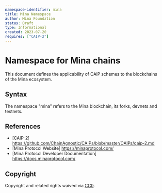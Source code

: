```yaml
---
namespace-identifier: mina
title: Mina Namespace
author: Mina Foundation
status: Draft
type: Informational
created: 2023-07-20
requires: ["CAIP-2"]
---
```


# Namespace for Mina chains

This document defines the applicability of CAIP schemes to the blockchains of
the Mina ecosystem.

## Syntax

The namespace "mina" refers to the Mina blockchain, its forks, devnets and testnets.

## References

- [CAIP-2] https://github.com/ChainAgnostic/CAIPs/blob/master/CAIPs/caip-2.md
- [Mina Protocol Website] https://minaprotocol.com/
- [Mina Protocol Developer Documentation] https://docs.minaprotocol.com/

## Copyright

Copyright and related rights waived
via [CC0](https://creativecommons.org/publicdomain/zero/1.0/).